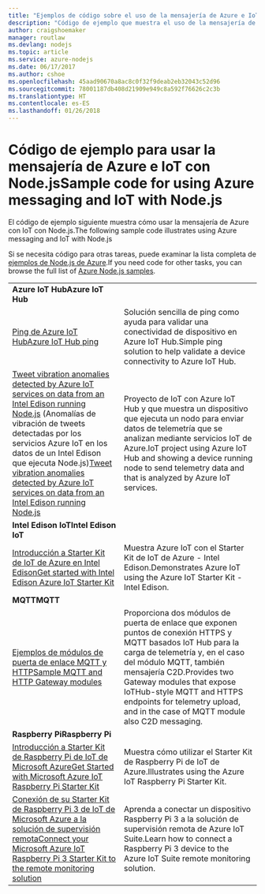 ```yaml
---
title: "Ejemplos de código sobre el uso de la mensajería de Azure e IoT con Node.js"
description: "Código de ejemplo que muestra el uso de la mensajería de Azure e IoT con Node.js"
author: craigshoemaker
manager: routlaw
ms.devlang: nodejs
ms.topic: article
ms.service: azure-nodejs
ms.date: 06/17/2017
ms.author: cshoe
ms.openlocfilehash: 45aad90670a8ac8c0f32f9deab2eb32043c52d96
ms.sourcegitcommit: 78001187db408d21909e949c8a592f76626c2c3b
ms.translationtype: HT
ms.contentlocale: es-ES
ms.lasthandoff: 01/26/2018
---
```

# <a name="sample-code-for-using-azure-messaging-and-iot-with-nodejs"></a><span data-ttu-id="399fd-103">Código de ejemplo para usar la mensajería de Azure e IoT con Node.js</span><span class="sxs-lookup"><span data-stu-id="399fd-103">Sample code for using Azure messaging and IoT with Node.js</span></span>

<span data-ttu-id="399fd-104">El código de ejemplo siguiente muestra cómo usar la mensajería de Azure con IoT con Node.js.</span><span class="sxs-lookup"><span data-stu-id="399fd-104">The following sample code illustrates using Azure messaging and IoT with Node.js</span></span>

<span data-ttu-id="399fd-105">Si se necesita código para otras tareas, puede examinar la lista completa de [ejemplos de Node.js de Azure](https://azure.microsoft.com/resources/samples/?term=nodejs).</span><span class="sxs-lookup"><span data-stu-id="399fd-105">If you need code for other tasks, you can browse the full list of [Azure Node.js samples](https://azure.microsoft.com/resources/samples/?term=nodejs).</span></span>

| | |
|---|---|
| <span data-ttu-id="399fd-106">**Azure IoT Hub**</span><span class="sxs-lookup"><span data-stu-id="399fd-106">**Azure IoT Hub**</span></span> ||
| [<span data-ttu-id="399fd-107">Ping de Azure IoT Hub</span><span class="sxs-lookup"><span data-stu-id="399fd-107">Azure IoT Hub ping</span></span>](https://github.com/Azure-Samples/iot-hub-node-ping) | <span data-ttu-id="399fd-108">Solución sencilla de ping como ayuda para validar una conectividad de dispositivo en Azure IoT Hub.</span><span class="sxs-lookup"><span data-stu-id="399fd-108">Simple ping solution to help validate a device connectivity to Azure IoT Hub.</span></span> |
| <span data-ttu-id="399fd-109">[Tweet vibration anomalies detected by Azure IoT services on data from an Intel Edison running Node.js](https://azure.microsoft.com/resources/samples/iot-hub-nodejs-intel-edison-vibration-anomaly-detection/) (Anomalías de vibración de tweets detectadas por los servicios Azure IoT en los datos de un Intel Edison que ejecuta Node.js)</span><span class="sxs-lookup"><span data-stu-id="399fd-109">[Tweet vibration anomalies detected by Azure IoT services on data from an Intel Edison running Node.js](https://azure.microsoft.com/resources/samples/iot-hub-nodejs-intel-edison-vibration-anomaly-detection/)</span></span> | <span data-ttu-id="399fd-110">Proyecto de IoT con Azure IoT Hub y que muestra un dispositivo que ejecuta un nodo para enviar datos de telemetría que se analizan mediante servicios IoT de Azure.</span><span class="sxs-lookup"><span data-stu-id="399fd-110">IoT project using Azure IoT Hub and showing a device running node to send telemetry data and that is analyzed by Azure IoT services.</span></span> |
| <span data-ttu-id="399fd-111">**Intel Edison IoT**</span><span class="sxs-lookup"><span data-stu-id="399fd-111">**Intel Edison IoT**</span></span> ||
| [<span data-ttu-id="399fd-112">Introducción a Starter Kit de IoT de Azure en Intel Edison</span><span class="sxs-lookup"><span data-stu-id="399fd-112">Get started with Intel Edison Azure IoT Starter Kit</span></span>](https://github.com/Azure-Samples/iot-hub-node-intel-edison-getstartedkit) | <span data-ttu-id="399fd-113">Muestra Azure IoT con el Starter Kit de IoT de Azure - Intel Edison.</span><span class="sxs-lookup"><span data-stu-id="399fd-113">Demonstrates Azure IoT using the Azure IoT Starter Kit - Intel Edison.</span></span> |
| <span data-ttu-id="399fd-114">**MQTT**</span><span class="sxs-lookup"><span data-stu-id="399fd-114">**MQTT**</span></span> ||
| [<span data-ttu-id="399fd-115">Ejemplos de módulos de puerta de enlace MQTT y HTTP</span><span class="sxs-lookup"><span data-stu-id="399fd-115">Sample MQTT and HTTP Gateway modules</span></span>](https://github.com/Azure-Samples/iot-gateway-mqtt-http) | <span data-ttu-id="399fd-116">Proporciona dos módulos de puerta de enlace que exponen puntos de conexión HTTPS y MQTT basados IoT Hub para la carga de telemetría y, en el caso del módulo MQTT, también mensajería C2D.</span><span class="sxs-lookup"><span data-stu-id="399fd-116">Provides two Gateway modules that expose IoTHub-style MQTT and HTTPS endpoints for telemetry upload, and in the case of MQTT module also C2D messaging.</span></span> |
| <span data-ttu-id="399fd-117">**Raspberry Pi**</span><span class="sxs-lookup"><span data-stu-id="399fd-117">**Raspberry Pi**</span></span> ||
| [<span data-ttu-id="399fd-118">Introducción a Starter Kit de Raspberry Pi de IoT de Microsoft Azure</span><span class="sxs-lookup"><span data-stu-id="399fd-118">Get Started with Microsoft Azure IoT Raspberry Pi Starter Kit</span></span>](https://github.com/Azure-Samples/iot-hub-node-raspberrypi-getting-started) | <span data-ttu-id="399fd-119">Muestra cómo utilizar el Starter Kit de Raspberry Pi de IoT de Azure.</span><span class="sxs-lookup"><span data-stu-id="399fd-119">Illustrates using the Azure IoT Raspberry Pi Starter Kit.</span></span> |
| [<span data-ttu-id="399fd-120">Conexión de su Starter Kit de Raspberry Pi 3 de IoT de Microsoft Azure a la solución de supervisión remota</span><span class="sxs-lookup"><span data-stu-id="399fd-120">Connect your Microsoft Azure IoT Raspberry Pi 3 Starter Kit to the remote monitoring solution</span></span>](https://azure.microsoft.com/resources/samples/iot-remote-monitoring-node-raspberrypi-getstartedkit/) | <span data-ttu-id="399fd-121">Aprenda a conectar un dispositivo Raspberry Pi 3 a la solución de supervisión remota de Azure IoT Suite.</span><span class="sxs-lookup"><span data-stu-id="399fd-121">Learn how to connect a Raspberry Pi 3 device to the Azure IoT Suite remote monitoring solution.</span></span> |
